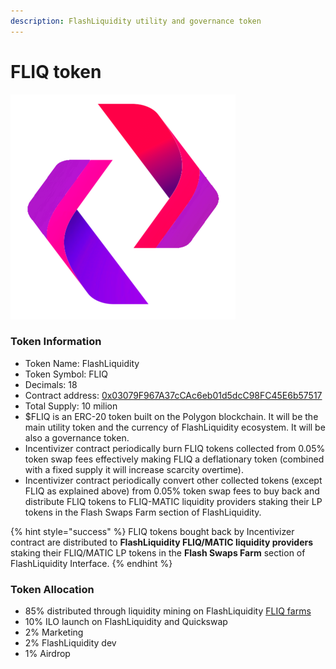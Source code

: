 ```yaml
---
description: FlashLiquidity utility and governance token
---
```


# FLIQ token

![FLIQ token logo](../.gitbook/assets/logo360X360.png)

### Token Information

* Token Name: FlashLiquidity
* Token Symbol: FLIQ
* Decimals: 18
* Contract address: [0x03079F967A37cCAc6eb01d5dcC98FC45E6b57517](https://polygonscan.com/address/0x03079F967A37cCAc6eb01d5dcC98FC45E6b57517)
* Total Supply: 10 milion
* $FLIQ is an ERC-20 token built on the Polygon blockchain. It will be the main utility token and the currency of FlashLiquidity ecosystem. It will be also a governance token.
* Incentivizer contract periodically burn FLIQ tokens collected from 0.05% token swap fees effectively making FLIQ a deflationary token (combined with a fixed supply it will increase scarcity overtime).
* Incentivizer contract periodically convert other collected tokens (except FLIQ as explained above) from 0.05% token swap fees to buy back and distribute FLIQ tokens to FLIQ-MATIC liquidity providers staking their LP tokens in the Flash Swaps Farm section of FlashLiquidity.

{% hint style="success" %}
FLIQ tokens bought back by Incentivizer contract are distributed to **FlashLiquidity FLIQ/MATIC liquidity providers** staking their FLIQ/MATIC LP tokens in the **Flash Swaps Farm** section of FlashLiquidity Interface.&#x20;
{% endhint %}

### Token Allocation

* 85% distributed through liquidity mining on FlashLiquidity [FLIQ farms](farms/fliq-farms.md)
* 10% ILO launch on FlashLiquidity and Quickswap
* 2% Marketing
* 2% FlashLiquidity dev
* 1% Airdrop
